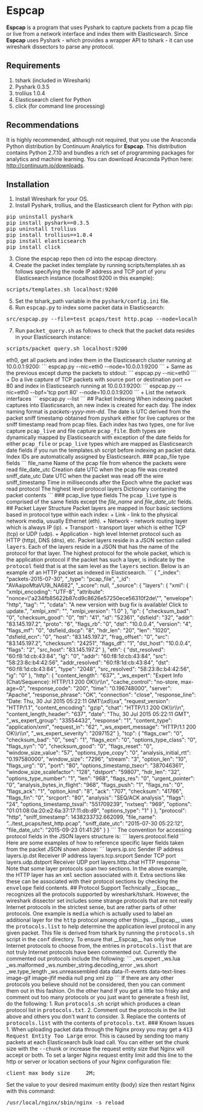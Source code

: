 # Espcap

__Espcap__ is a program that uses Pyshark to capture packets from a pcap file or live
from a network interface and index them with Elasticsearch.  Since __Espcap__ uses
Pyshark - which provides a wrapper API to tshark - it can use wireshark dissectors
to parse any protocol.

## Requirements

1. tshark (included in Wireshark)
2. Pyshark 0.3.5
3. trollius 1.0.4
4. Elasticsearch client for Python
5. click (for command line processing)

## Recommendations

It is highly recommended, although not required, that you use the Anaconda Python 
distribution by Continuum Analytics for __Espcap__. This distribution contains Python
2.7.10 and bundles a rich set of programming packages for analytics and machine 
learning.  You can download Anaconda Python here: http://continuum.io/downloads.

## Installation

1. Install Wireshark for your OS.</li>
2. Install Pyshark, trollius, and the Elasticsearch client for Python with pip:
<pre>
pip uninstall pyshark
pip install pyshark==0.3.5
pip uninstall trollius
pip install trollius==1.0.4
pip install elasticsearch
pip install click
</pre>
3. Clone the espcap repo then cd into the espcap directory.
4. Create the packet index template by running scripts/templates.sh as follows specifying the node IP address and TCP port of yoru Elasticsearch instance (localhost:9200 in this example):
<pre>
scripts/templates.sh localhost:9200
</pre>
5. Set the tshark_path variable in the <tt>pyshark/config.ini</tt> file.
6. Run <tt>espcap.py</tt> to index some packet data in Elasticsearch:
<pre>
src/espcap.py --file=test_pcaps/test_http.pcap --node=localhost:9200
</pre>
7. Run <tt>packet_query.sh</tt> as follows to check that the packet data resides in your Elasticsearch instance:
<pre>
scripts/packet_query.sh localhost:9200
</pre

## Running Examples

- Display help message
```
espcap.py --help
```
which outputs the following:
```
Usage: espcap.py [OPTIONS]
```
```
Options:
  --node TEXT      Elasticsearch IP and port (default=None, dump packets to
                   stdout)
  --nic TEXT       Network interface for live capture (default=None, if file
                   or dir specified)
  --file TEXT      PCAP file for file capture (default=None, if nic specified)
  --dir TEXT       PCAP file for file capture (default=None, if nic specified)
  --bpf TEXT       Packet filter for live capture (default=all packets)
  --chunk INTEGER  Number of packets to bulk index (default=1000)
  --count INTEGER  Number of packets to capture during live capture
                   (default=0, capture indefinitely)
  --list           List the network interfaces
  --help           Show this message and exit.
```
+ Load the test packet capture files and index the packets in the Elasticsearch cluster running at 10.0.0.1:9200, assuming your present working directory is espcap/src:
```
espcap.py --dir=../test_pcaps --node=10.0.0.1:9200
```
+ Same as the previous except load the test_pcaps/test_http.pcap file:
```
espcap.py --file=../test_pcaps/test_http.pcap --node=10.0.0.1:9200
```
+ Do a live capture from the network interface <tt>eth0</tt>, get all packets and index them in the Elasticsearch cluster running at 10.0.0.1:9200:
```
espcap.py --nic=eth0 --node=10.0.0.1:9200
```
+ Same as the previous except dump the packets to stdout:
```
espcap.py --nic=eth0 
```
+ Do a live capture of TCP packets with source port or destination port == 80 and index in Elasticsearch running at 10.0.0.1:9200:
```
espcap.py --nic=eth0 --bpf='tcp port 80' --node=10.0.0.1:9200
```
+ List the network interfaces
```
espcap.py --list
```

## Packet Indexing

When indexing packet captures into Elasticsearch, an new index is created for each day. The 
index naming format is <i>packets-yyyy-mm-dd</i>. The date is UTC derived from the packet sniff 
timestamp obtained from pyshark either for live captures or the sniff timestamp read from pcap 
files. Each index has two types, one for live capture <tt>pcap_live</tt> and file capture <tt>pcap_file</tt>. 
Both types are dynamically mapped by Elasticsearch with exception of the date fields for either 
<tt>pcap_file</tt> or <tt>pcap_live</tt> types which are mapped as Elasticsearch date fields if 
you run the templates.sh script before indexing an packet data.

Index IDs are automatically assigned by Elasticsearch.

### pcap_file type fields

```
file_name          Name of the pcap file from whence the packets were read
file_date_utc      Creation date UTC when the pcap file was created
sniff_date_utc     Date UTC when the packet was read off the wire
sniff_timestamp    Time in milliseconds after the Epoch whne the packet was read
protocol           The highest level protocol
layers             Dictionary containing the packet contents
```

### pcap_live type fields

The <tt>pcap_live</tt> type is comprised of the same fields except the <i>file_name</i> and
<i>file_date_utc</i> fields.

## Packet Layer Structure

Packet layers are mapped in four basic sections based in protocol type within each index:

+ Link - link to the physical network media, usually Ethernet (eth).
+ Network - network routing layer which is always IP (ip).
+ Transport - transport layer which is either TCP (tcp) or UDP (udp).
+ Application - high level Internet protocol such as HTTP (http), DNS (dns), etc.

Packet layers reside in a JSON section called <tt>layers</tt>. Each of the layers reside in a JSON 
that has the name of the protocol for that layer. The highest protocol for the whole packet, which 
is the application protocol if the packet has such a layer, is indicate by the <tt>protocol</tt> 
field that is at the sam level as the <tt>layers</tt> section.

Below is an example of an HTTP packet as indexed in Elasticsearch.

```
{
    "_index": "packets-2015-07-30",
    "_type": "pcap_file",
    "_id": "AVAaipoMtaVU9i_NA682",
    "_score": null,
    "_source": {
        "layers": {
            "xml": {
                "xmlpi_encoding": "UTF-8",
                "attribute": "nonce=\"a234fb85622b87cd9c8626e57250ece56310f2de\"",
                "envelope": "http",
                "tag": "<query nonce=\"a234fb85622b87cd9c8626e57250ece56310f2de\">",
                "cdata": "A new version with bug fix is available! Click to update.",
                "xmlpi_xml": "<?xml version=\"1.0\" encoding=\"UTF-8\"?>",
                "xmlpi_version": "1.0"
            },
            "ip": {
                "checksum_bad": "0",
                "checksum_good": "0",
                "ttl": "41",
                "id": "52361",
                "dsfield": "32",
                "addr": "83.145.197.2",
                "proto": "6",
                "flags_rb": "0",
                "dst": "10.0.0.4",
                "version": "4",
                "flags_mf": "0",
                "dsfield_dscp": "8",
                "hdr_len": "20",
                "len": "1020",
                "dsfield_ecn": "0",
                "host": "83.145.197.2",
                "frag_offset": "0",
                "src": "83.145.197.2",
                "checksum": "24251",
                "flags_df": "1",
                "dst_host": "10.0.0.4",
                "flags": "2",
                "src_host": "83.145.197.2"
            },
            "eth": {
                "dst_resolved": "60:f8:1d:cb:43:84",
                "lg": "0",
                "addr": "60:f8:1d:cb:43:84",
                "src": "58:23:8c:b4:42:56",
                "addr_resolved": "60:f8:1d:cb:43:84",
                "dst": "60:f8:1d:cb:43:84",
                "type": "2048",
                "src_resolved": "58:23:8c:b4:42:56",
                "ig": "0"
            },
            "http": {
                "content_length": "637",
                "_ws_expert": "Expert Info (Chat/Sequence): HTTP/1.1 200 OK\\r\\n",
                "cache_control": "no-store, max-age=0",
                "response_code": "200",
                "time": "0.196748000",
                "server": "Apache",
                "response_phrase": "OK",
                "connection": "close",
                "response_line": "Date: Thu, 30 Jul 2015 05:22:11 GMT\\xd\\xa",
                "request_version": "HTTP/1.1",
                "content_encoding": "gzip",
                "chat": "HTTP/1.1 200 OK\\r\\n",
                "content_length_header": "637",
                "date": "Thu, 30 Jul 2015 05:22:11 GMT",
                "_ws_expert_group": "33554432",
                "response": "1",
                "content_type": "application/xml",
                "request_in": "62",
                "_ws_expert_message": "HTTP/1.1 200 OK\\r\\n",
                "_ws_expert_severity": "2097152"
            },
            "tcp": {
                "flags_cwr": "0",
                "checksum_bad": "0",
                "seq": "1",
                "flags_ecn": "0",
                "options_type_class": "0",
                "flags_syn": "0",
                "checksum_good": "0",
                "flags_reset": "0",
                "window_size_value": "57",
                "options_type_copy": "0",
                "analysis_initial_rtt": "0.197580000",
                "window_size": "7296",
                "stream": "3",
                "option_len": "10",
                "flags_urg": "0",
                "port": "80",
                "options_timestamp_tsecr": "387046361",
                "window_size_scalefactor": "128",
                "dstport": "59807",
                "hdr_len": "32",
                "options_type_number": "1",
                "len": "968",
                "flags_res": "0",
                "urgent_pointer": "0",
                "analysis_bytes_in_flight": "968",
                "flags_push": "1",
                "flags_ns": "0",
                "flags_ack": "1",
                "option_kind": "8",
                "ack": "707",
                "checksum": "41766",
                "flags_fin": "0",
                "srcport": "80",
                "analysis": "SEQ/ACK analysis",
                "flags": "24",
                "options_timestamp_tsval": "551709239",
                "nxtseq": "969",
                "options": "01:01:08:0a:20:e2:6a:37:17:11:db:d9",
                "options_type": "1"
            }
        },
        "protocol": "http",
        "sniff_timestamp": 1438233732.662099,
        "file_name": "../test_pcaps/test_http.pcap",
        "sniff_date_utc": "2015-07-30 05:22:12",
        "file_date_utc": "2015-09-23 01:41:26"
    }
}
```

The convention for accessing protocol fields in the JSON layers structure is:

```
layers.protocol.field
```

Here are some examples of how to reference specific layer fields taken from the packet JSON shown above:

```
layers.ip.src             Sender IP address
layers.ip.dst             Receiver IP address
layers.tcp.srcport        Sender TCP port
layers.udp.dstport        Receiver UDP port
layers.http.chat          HTTP response
```

Note that some layer protocols span two sections. In the above example, the HTTP layer has an <tt>xml</tt> 
section associated with it. Extra sections like these can be associated with their protocol sections by 
checking the <tt>envelope</tt> field contents.

## Protocol Support

Technically __Espcap__ recognizes all the protocols supported by wireshark/tshark. However, the wireshark
dissector set includes some strange protocols that are not really Internet protocols in the strictest
sense, but are rather parts of other protocols. One example is <tt>media</tt> which is actually used to
label an additional layer for the <tt>http</tt> protocol among other things. __Espcap__ uses the <tt>protocols.list</tt> 
to help determine the application level protocol in any given packet. This file is derived from tshark by 
running the <tt>protocols.sh</tt> script in the <tt>conf</tt> directory. To ensure that __Espcap__ has only 
true Internet protocols to choose from, the entries in <tt>protocols.list</tt> that are not truly Internet 
protocols have been commented out. Currently the commented out protocols include the following:
```
_ws.expert
_ws.lua
_ws.malformed
_ws.number_string.decoding_error
_ws.short
_we.type_length
_ws.unreassembled
data
data-l1-events
data-text-lines
image-gif
image-jfif
media
null
png
xml
zip
```
If there are any other protocols you believe should not be considered, then you can comment them out in 
this fashion. 

On the other hand If you get a little too frisky and comment out too many protocols or you just want to 
generate a fresh list, do the following:

1. Run <tt>protocols.sh</tt> script which produces a clean protocol list in <tt>protocols.txt</tt>.
2. Comment out the protocols in the list above and others you don't want to consider.
3. Replace the contents of <tt>protocols.list</tt> with the contents of <tt>protocols.txt</tt>.

### Known Issues

1. When uploading packet data through the Nginx proxy you may get a <tt>413 Request Entity Too Large</tt> error. This is caused by sending too many packets at each Elasticsearch bulk load call. You can either set the chunk size with the <tt>--chunk</tt> or increase the request entity size that Nginx will accept or both. To set a larger Nginx request entity limit add this line to the http or server or location sections of your Nginx configuration file: 
<pre>
client_max_body_size     2M;
</pre>
Set the value to your desired maximum entity (body) size then restart Nginx with this command:
<pre>/usr/local/nginx/sbin/nginx -s reload</pre></li>
</ol>
